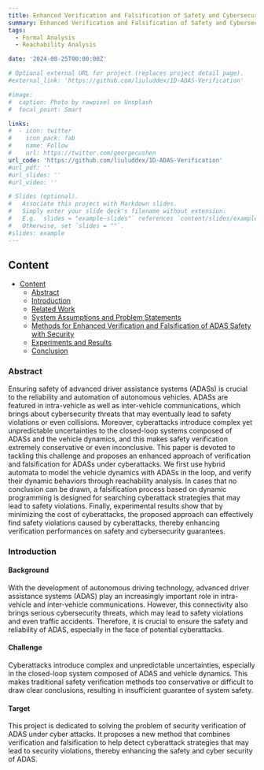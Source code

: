 ```yaml
---
title: Enhanced Verification and Falsification of Safety and Cybersecurity for ADAS Based on Reachability Analysis and Dynamic Programming
summary: Enhanced Verification and Falsification of Safety and Cybersecurity for ADAS Based on Reachability Analysis and Dynamic Programming.
tags:
  - Formal Analysis
  - Reachability Analysis

date: '2024-08-25T00:00:00Z'

# Optional external URL for project (replaces project detail page).
#external_link: 'https://github.com/liuluddex/1D-ADAS-Verification'

#image:
#  caption: Photo by rawpixel on Unsplash
#  focal_point: Smart

links:
#  - icon: twitter
#    icon_pack: fab
#    name: Follow
#    url: https://twitter.com/georgecushen
url_code: 'https://github.com/liuluddex/1D-ADAS-Verification'
#url_pdf: ''
#url_slides: ''
#url_video: ''

# Slides (optional).
#   Associate this project with Markdown slides.
#   Simply enter your slide deck's filename without extension.
#   E.g. `slides = "example-slides"` references `content/slides/example-slides.md`.
#   Otherwise, set `slides = ""`.
#slides: example
---
```


## Content
- [Content](#content)
  - [Abstract](#abstract)
  - [Introduction](#introduction)
  - [Related Work](#related-work)
  - [System Assumptions and Problem Statements](#problems)
  - [Methods for Enhanced Verification and Falsification of ADAS Safety with Security](#methods)
  - [Experiments and Results](#experiments)
  - [Conclusion](#conclusion)

### Abstract
Ensuring safety of advanced driver assistance systems (ADASs) is crucial to the reliability and automation of autonomous vehicles. ADASs are featured in intra-vehicle as well as inter-vehicle communications, which brings about cybersecurity threats that may eventually lead to safety violations or even collisions. Moreover, cyberattacks introduce complex yet unpredictable uncertainties to the closed-loop systems composed of ADASs and the vehicle dynamics, and this makes safety verification extremely conservative or even inconclusive. This paper is devoted to tackling this challenge and proposes an enhanced approach of verification and falsification for ADASs under cyberattacks. We first use hybrid automata to model the vehicle dynamics with ADASs in the loop, and verify their dynamic behaviors through reachability analysis. In cases that no conclusion can be drawn, a falsification process based on dynamic programming is designed for searching cyberattack strategies that may lead to safety violations. Finally, experimental results show that by minimizing the cost of cyberattacks, the proposed approach can effectively find safety violations caused by cyberattacks, thereby enhancing verification performances on safety and cybersecurity guarantees. 

### Introduction
#### Background
With the development of autonomous driving technology, advanced driver assistance systems (ADAS) play an increasingly important role in intra-vehicle and inter-vehicle communications. However, this connectivity also brings serious cybersecurity threats, which may lead to safety violations and even traffic accidents. Therefore, it is crucial to ensure the safety and reliability of ADAS, especially in the face of potential cyberattacks.

#### Challenge 
Cyberattacks introduce complex and unpredictable uncertainties, especially in the closed-loop system composed of ADAS and vehicle dynamics. This makes traditional safety verification methods too conservative or difficult to draw clear conclusions, resulting in insufficient guarantee of system safety.

#### Target 
This project is dedicated to solving the problem of security verification of ADAS under cyber attacks. It proposes a new method that combines verification and falsification to help detect cyberattack strategies that may lead to security violations, thereby enhancing the safety and cyber security of ADAS.
